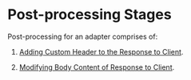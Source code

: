 ﻿---
sidebar_position: 1
---

# Post-processing Stages

<head>
  <meta name="guidename" content="API Management"/>
  <meta name="context" content="GUID-f4491df1-cd85-4cb7-a5f2-4e91b08d9dd6"/>
</head>

Post-processing for an adapter comprises of: 

1. [Adding Custom Header to the Response to Client](../SDK%20Guide/Add_custom_header_to_the_response_to_client.md). 

2. [Modifying Body Content of Response to Client](../SDK%20Guide/Modifying_body_content_of_response_to_client.md). 
